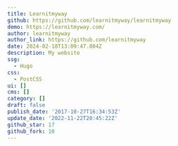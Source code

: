 ```yaml
---
title: Learnitmyway
github: https://github.com/learnitmyway/learnitmyway
demo: https://learnitmyway.com/
author: learnitmyway
author_link: https://github.com/learnitmyway
date: 2024-02-18T13:09:47.804Z
description: My website
ssg:
  - Hugo
css:
  - PostCSS
ui: []
cms: []
category: []
draft: false
publish_date: '2017-10-27T16:34:53Z'
update_date: '2022-11-22T20:45:22Z'
github_star: 17
github_fork: 10
---
```


